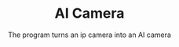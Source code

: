 <h1 align='center'>AI Camera</h1>
<p align='center'>The program turns an ip camera into an AI camera</p>

